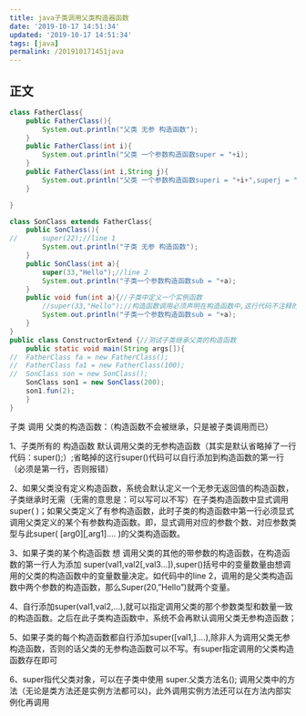 ```yaml
---
title: java子类调用父类构造器函数
date: '2019-10-17 14:51:34'
updated: '2019-10-17 14:51:34'
tags: [java]
permalink: /201910171451java
---
```


## 正文


```java
class FatherClass{
    public FatherClass(){
        System.out.println("父类 无参 构造函数");
    }
    public FatherClass(int i){
        System.out.println("父类 一个参数构造函数super = "+i);
    }
    public FatherClass(int i,String j){
        System.out.println("父类 一个参数构造函数superi = "+i+",superj = "+j);
    }

}

class SonClass extends FatherClass{
    public SonClass(){
//      super(22);//line 1
        System.out.println("子类 无参 构造函数");
    }
    public SonClass(int a){
        super(33,"Hello");//line 2
        System.out.println("子类一个参数构造函数sub = "+a);
    }
    public void fun(int a){//子类中定义一个实例函数
        //super(33,"Hello");//构造函数调用必须声明在构造函数中,这行代码不注释的话会报错
        System.out.println("子类一个参数构造函数sub = "+a);
    }
}
public class ConstructorExtend {//测试子类继承父类的构造函数
    public static void main(String args[]){
//  FatherClass fa = new FatherClass();
//  FatherClass fa1 = new FatherClass(100);
//  SonClass son = new SonClass();
    SonClass son1 = new SonClass(200);
    son1.fun(2);
    }
}
```
子类 调用 父类的构造函数：（构造函数不会被继承，只是被子类调用而已）

1、子类所有的 构造函数 默认调用父类的无参构造函数（其实是默认省略掉了一行代码：super();）;省略掉的这行super()代码可以自行添加到构造函数的第一行（必须是第一行，否则报错）

2、如果父类没有定义构造函数，系统会默认定义一个无参无返回值的构造函数，子类继承时无需（无需的意思是：可以写可以不写）在子类构造函数中显式调用super( )；如果父类定义了有参构造函数，此时子类的构造函数中第一行必须显式调用父类定义的某个有参数构造函数。即，显式调用对应的参数个数、对应参数类型与此super( [arg0][,arg1]…. )的父类构造函数。

3、如果子类的某个构造函数 想 调用父类的其他的带参数的构造函数，在构造函数的第一行人为添加 super(val1,val2[,val3…]),super()括号中的变量数量由想调用的父类的构造函数中的变量数量决定。如代码中的line 2，调用的是父类构造函数中两个参数的构造函数，那么Super(20,”Hello”)就两个变量。

4、自行添加super(val1,val2,…),就可以指定调用父类的那个参数类型和数量一致的构造函数。之后在此子类构造函数中，系统不会再默认调用父类无参构造函数；

5、如果子类的每个构造函数都自行添加super([val1,]….),除非人为调用父类无参构造函数，否则的话父类的无参构造函数可以不写。有super指定调用的父类构造函数存在即可

6、super指代父类对象，可以在子类中使用 super.父类方法名();   调用父类中的方法（无论是类方法还是实例方法都可以)，此外调用实例方法还可以在方法内部实例化再调用



